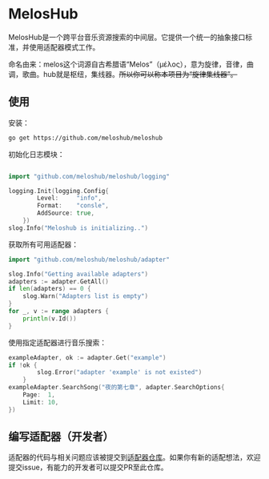 # MelosHub

MelosHub是一个跨平台音乐资源搜索的中间层。它提供一个统一的抽象接口标准，并使用适配器模式工作。

命名由来：melos这个词源自古希腊语“Melos”（μέλος），意为旋律，音律，曲调，歌曲。hub就是枢纽，集线器。~~所以你可以称本项目为“旋律集线器”。~~

## 使用

安装：

```bash
go get https://github.com/meloshub/meloshub
```

初始化日志模块：

```go

import "github.com/meloshub/meloshub/logging"

logging.Init(logging.Config{
		Level:     "info",
		Format:    "consle",
		AddSource: true,
	})
slog.Info("Meloshub is initializing..")
```

获取所有可用适配器：

```go
import "github.com/meloshub/meloshub/adapter"

slog.Info("Getting available adapters")
adapters := adapter.GetAll()
if len(adapters) == 0 {
    slog.Warn("Adapters list is empty")
}
for _, v := range adapters {
    println(v.Id())
}
```

使用指定适配器进行音乐搜索：

```go
exampleAdapter, ok := adapter.Get("example")
if !ok {
		slog.Error("adapter 'example' is not existed")
	}
exampleAdapter.SearchSong("夜的第七章", adapter.SearchOptions{
    Page:  1,
    Limit: 10,
})
```

## 编写适配器（开发者）

适配器的代码与相关问题应该被提交到[适配器仓库](https://github.com/meloshub/meloshub-adapters)。如果你有新的适配想法，欢迎提交issue，有能力的开发者可以提交PR至此仓库。

